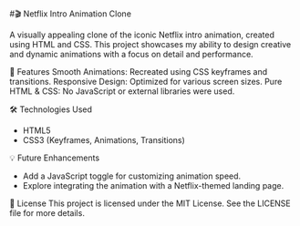 #🎬 Netflix Intro Animation Clone

A visually appealing clone of the iconic Netflix intro animation, created using HTML and CSS. This project showcases my ability to design creative and dynamic animations with a focus on detail and performance.

📖 Features
Smooth Animations: Recreated using CSS keyframes and transitions.
Responsive Design: Optimized for various screen sizes.
Pure HTML & CSS: No JavaScript or external libraries were used.

🛠️ Technologies Used
- HTML5
- CSS3 (Keyframes, Animations, Transitions)

💡 Future Enhancements
- Add a JavaScript toggle for customizing animation speed.
- Explore integrating the animation with a Netflix-themed landing page.

📜 License
This project is licensed under the MIT License. See the LICENSE file for more details.
